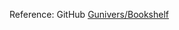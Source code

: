 Reference: GitHub [Gunivers/Bookshelf]

[Gunivers/Bookshelf]: https://github.com/Gunivers/Bookshelf
